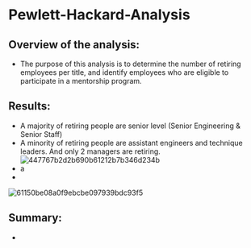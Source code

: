 # Pewlett-Hackard-Analysis
## Overview of the analysis:
  - The purpose of this analysis is to determine the number of retiring employees per title, and identify employees who are eligible to participate in a mentorship program.
## Results:
  - A majority of retiring people are senior level (Senior Engineering & Senior Staff)
  - A minority of retiring people are assistant engineers and technique leaders. And only 2 managers are retiring.
    ![447767b2d2b690b61212b7b346d234b](https://user-images.githubusercontent.com/82785321/120594604-0c42af00-c3f6-11eb-99a2-09a8d9ba0031.png)
  - a
  -
  ![61150be08a0f9ebcbe097939bdc93f5](https://user-images.githubusercontent.com/82785321/120594678-2bd9d780-c3f6-11eb-857d-042211dc126c.png)
## Summary:
  -
